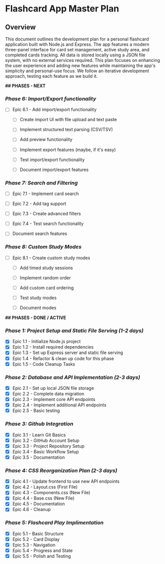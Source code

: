 # Flashcard App Master Plan

## Overview
This document outlines the development plan for a personal flashcard application built with Node.js and Express. The app features a modern three-panel interface for card set management, active study area, and completed cards tracking. All data is stored locally using a JSON file system, with no external services required. This plan focuses on enhancing the user experience and adding new features while maintaining the app's simplicity and personal-use focus. We follow an iterative development approach, testing each feature as we build it.


**## PHASES - NEXT**


### *Phase 6: Import/Export functionality*
- [ ] Epic 6.1 - Add import/export functionality
  - [ ] Create import UI with file upload and text paste
  - [ ] Implement structured text parsing (CSV/TSV)
  - [ ] Add preview functionality
  - [ ] Implement export features (maybe, if it's easy)
  - [ ] Test import/export functionality
  - [ ] Document import/export features


### *Phase 7: Search and Filtering*
- [ ] Epic 7.1 - Implement card search
- [ ] Epic 7.2 - Add tag support
- [ ] Epic 7.3 - Create advanced filters
- [ ] Epic 7.4 - Test search functionality
 - [ ] Document search features


### *Phase 8: Custom Study Modes*
- [ ] Epic 8.1 - Create custom study modes
  - [ ] Add timed study sessions
  - [ ] Implement random order
  - [ ] Add custom card ordering
  - [ ] Test study modes
  - [ ] Document modes








**## PHASES - DONE / ACTIVE**
### *Phase 1: Project Setup and Static File Serving (1-2 days)*
- [X] Epic 1.1 - Initialize Node.js project
- [X] Epic 1.2 - Install required dependencies
- [X] Epic 1.3 - Set up Express server and static file serving
- [X] Epic 1.4 - Refactor & clean up code for this phase
- [X] Epic 1.5 - Code Cleanup Tasks

### *Phase 2: Database and API Implementation (2-3 days)*
- [X] Epic 2.1 - Set up local JSON file storage
- [X] Epic 2.2 - Complete data migration
- [X] Epic 2.3 - Implement core API endpoints
- [X] Epic 2.4 - Implement additional API endpoints
- [X] Epic 2.5 - Basic testing

### *Phase 3: Github Integration*
- [X] Epic 3.1 - Learn Git Basics
- [X] Epic 3.2 - GitHub Account Setup
- [X] Epic 3.3 - Project Repository Setup
- [X] Epic 3.4 - Basic Workflow Setup
- [X] Epic 3.5 - Documentation

### *Phase 4: CSS Reorganization Plan (2-3 days)*
- [X] Epic 4.1 - Update frontend to use new API endpoints
- [X] Epic 4.2 - Layout.css (First File)
- [X] Epic 4.3 - Components.css (New File)
- [X] Epic 4.4 - Base.css (New File)
- [x] Epic 4.5 - Documentation
- [x] Epic 4.6 - Cleanup

### *Phase 5: Flashcard Play Implimentation*
- [x] Epic 5.1 - Basic Structure
- [x] Epic 5.2 - Card Display
- [x] Epic 5.3 - Navigation
- [x] Epic 5.4 - Progress and State
- [x] Epic 5.5 - Polish and Testing
